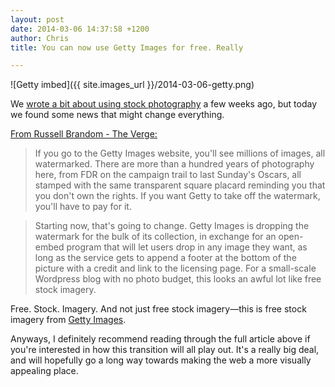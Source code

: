 ```yaml
---
layout: post
date: 2014-03-06 14:37:58 +1200
author: Chris
title: You can now use Getty Images for free. Really

---
```


<!-- excerpt -->

![Getty imbed]({{ site.images_url }}/2014-03-06-getty.png)

We [wrote a bit about using stock photography](https://iwantmyname.com/blog/2014/02/need-images-for-your-site-here-are-some-tips-for-doing-it-right-tip-1-never-use-the-corporate-high-five.html) a few weeks ago, but today we found some news that might change everything.

<!-- /excerpt -->

[From Russell Brandom - The Verge:](http://www.theverge.com/2014/3/5/5475202/getty-images-made-its-pictures-free-to-use)

>If you go to the Getty Images website, you'll see millions of images, all watermarked. There are more than a hundred years of photography here, from FDR on the campaign trail to last Sunday's Oscars, all stamped with the same transparent square placard reminding you that you don't own the rights. If you want Getty to take off the watermark, you'll have to pay for it.

>Starting now, that's going to change. Getty Images is dropping the watermark for the bulk of its collection, in exchange for an open-embed program that will let users drop in any image they want, as long as the service gets to append a footer at the bottom of the picture with a credit and link to the licensing page. For a small-scale Wordpress blog with no photo budget, this looks an awful lot like free stock imagery.

Free. Stock. Imagery. And not just free stock imagery—this is free stock imagery from [Getty Images](http://www.gettyimages.com/).

Anyways, I definitely recommend reading through the full article above if you're interested in how this transition will all play out. It's a really big deal, and will hopefully go a long way towards making the web a more visually appealing place.